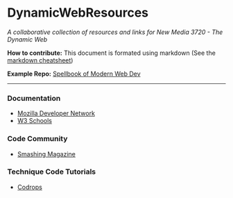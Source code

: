 # DynamicWebResources
<em>A collaborative collection of resources and links for New Media 3720 - The Dynamic Web</em>

<b>How to contribute:</b> This document is formated using markdown (See the [markdown cheatsheet](https://github.com/adam-p/markdown-here/wiki/Markdown-Cheatsheet))

<b>Example Repo:</b> [Spellbook of Modern Web Dev](https://github.com/dexteryy/spellbook-of-modern-webdev)

*****

### Documentation
* [Mozilla Developer Network](https://developer.mozilla.org/en-US/)
* [W3 Schools](https://www.w3schools.com/)

### Code Community
* [Smashing Magazine](https://www.smashingmagazine.com/)

### Technique Code Tutorials 
* [Codrops](https://tympanus.net/codrops/category/tutorials/)
